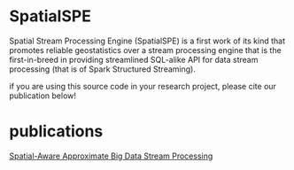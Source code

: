 # SpatialSPE

Spatial Stream Processing Engine (SpatialSPE) is a first work of its kind that promotes reliable geostatistics over a stream processing engine that is the first-in-breed in providing streamlined SQL-alike API for data stream processing (that is of Spark Structured Streaming).

if you are using this source code in your research project, please cite our publication below!

# publications


[Spatial-Aware Approximate Big Data Stream Processing][1]

[1]: https://ieeexplore.ieee.org/abstract/document/9014291


